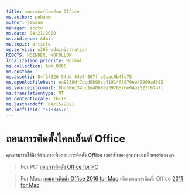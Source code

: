 ```yaml
---
title: ถอนการติดตั้งไคลเอ็นต์ Office
ms.author: pebaum
author: pebaum
manager: scotv
ms.date: 04/21/2020
ms.audience: Admin
ms.topic: article
ms.service: o365-administration
ROBOTS: NOINDEX, NOFOLLOW
localization_priority: Normal
ms.collection: Adm_O365
ms.custom: ''
ms.assetid: 84f34326-94dd-44e7-867f-c6cac0b4fa75
ms.openlocfilehash: ea9138df7dcd9b98cc41914f3070ea40989ad682
ms.sourcegitcommit: 8bc60ec34bc1e40685e3976576e04a2623f63a7c
ms.translationtype: MT
ms.contentlocale: th-TH
ms.lasthandoff: 04/15/2021
ms.locfileid: "51834570"
---
```

# <a name="uninstall-office-client"></a>ถอนการติดตั้งไคลเอ็นต์ Office

คุณสามารถใช้ลิงก์ด้านล่างเพื่อถอนการติดตั้ง Office เวอร์ชันของคุณบนคอมพิวเตอร์ของคุณ
  
> For PC: [ถอนการติดตั้ง Office for PC](https://support.office.com/article/Uninstall-Office-from-a-PC-9dd49b83-264a-477a-8fcc-2fdf5dbf61d8.aspx)
    
> For Mac: [ถอนการติดตั้ง Office 2016 for Mac](https://support.office.com/article/Uninstall-Office-2016-for-Mac-eefa1199-5b58-43af-8a3d-b73dc1a8cae3.aspx) หรือ ถอนการติดตั้ง Office [2011 for Mac](https://support.office.com/article/Uninstall-Office-2011-for-Mac-4bfcd230-0ea1-4656-bf30-dbfa44d358fa.aspx)
    

